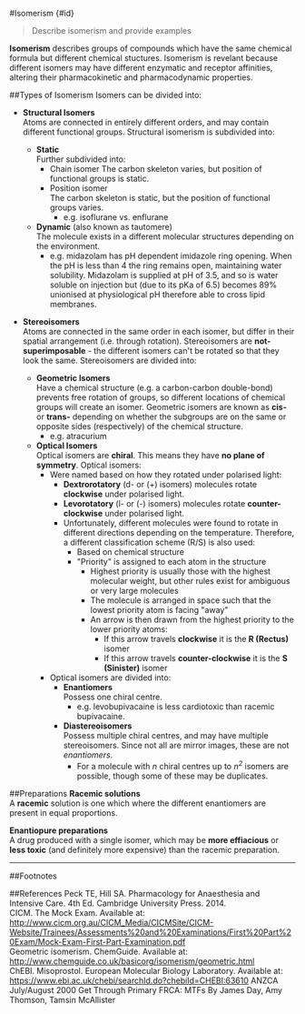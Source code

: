 #Isomerism {#id}
>Describe isomerism and provide examples

**Isomerism** describes groups of compounds which have the same chemical formula but different chemical stuctures. Isomerism is revelant because different isomers may have different enzymatic and receptor affinities, altering their pharmacokinetic and pharmacodynamic properties.

##Types of Isomerism
Isomers can be divided into:
* **Structural Isomers**  
Atoms are connected in entirely different orders, and may contain different functional groups. Structural isomerism is subdivided into:
    * **Static**  
    Further subdivided into:
        * Chain isomer
        The carbon skeleton varies, but position of functional groups is static.
        * Position isomer  
        The carbon skeleton is static, but the position of functional groups varies.
            * e.g. isoflurane vs. enflurane
    * **Dynamic** (also known as tautomere)  
    The molecule exists in a different molecular structures depending on the environment.
        * e.g. midazolam has pH dependent imidazole ring opening. When the pH is less than 4 the ring remains open, maintaining water solubility. Midazolam is supplied at pH of 3.5, and so is water soluble on injection but (due to its pKa of 6.5) becomes 89% unionised at physiological pH therefore able to cross lipid membranes.


* **Stereoisomers**  
Atoms are connected in the same order in each isomer, but differ in their spatial arrangement (i.e. through rotation). Stereoisomers are **not-superimposable** - the different isomers can't be rotated so that they look the same. Stereoisomers are divided into:
    * **Geometric Isomers**  
    Have a chemical structure (e.g. a carbon-carbon double-bond) prevents free rotation of groups, so different locations of chemical groups will create an isomer. Geometric isomers are known as **cis-** or **trans-** depending on whether the subgroups are on the same or opposite sides (respectively) of the chemical structure.
        * e.g. atracurium
   * **Optical Isomers**  
   Optical isomers are **chiral**. This means they have **no plane of symmetry**. Optical isomers:
       * Were named based on how they rotated under polarised light:
           * **Dextrorotatory** (d- or (+) isomers) molecules rotate **clockwise** under polarised light.
           * **Levorotatory** (l- or (-) isomers) molecules rotate **counter-clockwise** under polarised light.
           * Unfortunately, different molecules were found to rotate in different directions depending on the temperature. Therefore, a different classification scheme (R/S) is also used:
               * Based on chemical structure
               * "Priority" is assigned to each atom in the structure
                   * Highest priority is usually those with the highest molecular weight, but other rules exist for ambiguous or very large molecules
                   * The molecule is arranged in space such that the lowest priority atom is facing "away"
                   * An arrow is then drawn from the highest priority to the lower priority atoms:
                       * If this arrow travels **clockwise** it is the **R (Rectus)** isomer
                       * If this arrow travels **counter-clockwise** it is the **S (Sinister)** isomer
       * Optical isomers are divided into:
           * **Enantiomers**  
           Possess one chiral centre.
               * e.g. levobupivacaine is less cardiotoxic than racemic bupivacaine.
           * **Diastereoisomers**  
           Possess multiple chiral centres, and may have multiple stereoisomers. Since not all are mirror images, these are not *enantiomers*.
               * For a molecule with *n* chiral centres up to *n<sup>2</sup>* isomers are possible, though some of these may be duplicates.

##Preparations
**Racemic solutions**  
A **racemic** solution is one which where the different enantiomers are present in equal proportions.

**Enantiopure preparations**  
A drug produced with a single isomer, which may be **more effiacious** or **less toxic** (and definitely more expensive) than the racemic preparation.


---

##Footnotes
[^1]: Note this is *different* from D- and L- molecules, where the D-isomer refers to the molecule synthesised from (+)glyceraldehyde.


##References
Peck TE, Hill SA. Pharmacology for Anaesthesia and Intensive Care. 4th Ed. Cambridge University Press. 2014.  
CICM. The Mock Exam. Available at: http://www.cicm.org.au/CICM_Media/CICMSite/CICM-Website/Trainees/Assessments%20and%20Examinations/First%20Part%20Exam/Mock-Exam-First-Part-Examination.pdf  
Geometric isomerism. ChemGuide. Available at: http://www.chemguide.co.uk/basicorg/isomerism/geometric.html  
ChEBI. Misoprostol. European Molecular Biology Laboratory. Available at: https://www.ebi.ac.uk/chebi/searchId.do?chebiId=CHEBI:63610
ANZCA July/August 2000
Get Through Primary FRCA: MTFs
By James Day, Amy Thomson, Tamsin McAllister